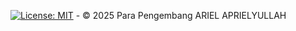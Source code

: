 [![License: MIT](https://img.shields.io/badge/License-MIT-yellow.svg)](LICENSE.txt) - © 2025 Para Pengembang ARIEL APRIELYULLAH
